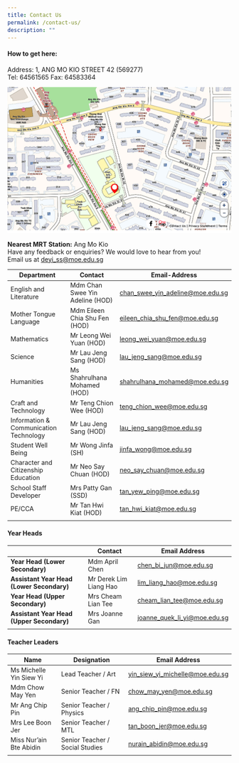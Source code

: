 ```yaml
---
title: Contact Us
permalink: /contact-us/
description: ""
---
```

#### How to get here:

Address: 1, ANG MO KIO STREET 42 (569277) <br>
Tel: 64561565 Fax: 64583364

![](/images/School%20Map.jpg)

**Nearest MRT Station:** Ang Mo Kio <br>
Have any feedback or enquiries? We would love to hear from you! <br> 
Email us at [deyi\_ss@moe.edu.sg](mailto:deyi_ss@moe.edu.sg)

| Department | Contact | Email-Address |
|---|---|---|
| English and Literature | Mdm Chan Swee Yin Adeline (HOD) | [chan\_swee\_yin\_adeline@moe.edu.sg](mailto:chan_swee_yin_adeline@moe.edu.sg) |
| Mother Tongue Language | Mdm Eileen Chia Shu Fen (HOD) | [eileen\_chia\_shu\_fen@moe.edu.sg](mailto:eileen_chia_shu_fen@moe.edu.sg) |
| Mathematics | Mr Leong Wei Yuan (HOD) | [leong\_wei\_yuan@moe.edu.sg](mailto:leong_wei_yuan@moe.edu.sg) |
| Science | Mr Lau Jeng Sang (HOD) | [lau\_jeng\_sang@moe.edu.sg](mailto:lau_jeng_sang@moe.edu.sg) |
| Humanities | Ms Shahrulhana Mohamed (HOD) | [shahrulhana\_mohamed@moe.edu.sg](mailto:shahrulhana_mohamed@moe.edu.sg) |
| Craft and Technology | Mr Teng Chion Wee (HOD) | [teng\_chion\_wee@moe.edu.sg](mailto:teng_chion_wee@moe.edu.sg) |
| Information & Communication Technology | Mr Lau Jeng Sang (HOD) | [lau\_jeng\_sang@moe.edu.sg](mailto:lau_jeng_sang@moe.edu.sg) |
| Student Well Being | Mr Wong Jinfa (SH) | [jinfa\_wong@moe.edu.sg](mailto:jinfa_wong@moe.edu.sg) |
| Character and Citizenship Education | Mr Neo Say Chuan (HOD) | [neo\_say\_chuan@moe.edu.sg](mailto:neo_say_chuan@moe.edu.sg)  |
| School Staff Developer | Mrs Patty Gan (SSD) | [tan\_yew\_ping@moe.edu.sg](mailto:tan_yew_ping@moe.edu.sg) |
| PE/CCA | Mr Tan Hwi Kiat (HOD) | [tan\_hwi\_kiat@moe.edu.sg](mailto:tan_hwi_kiat@moe.edu.sg) |
| | | | |

#### Year Heads

| | Contact | Email Address | 
|---|---|---|
| **Year Head (Lower Secondary)** | Mdm April Chen | [chen\_bi\_jun@moe.edu.sg](mailto:chen_bi_jun@moe.edu.sg) |
| **Assistant Year Head (Lower Secondary)** | Mr Derek Lim Liang Hao | [lim\_liang\_hao@moe.edu.sg](mailto:lim_liang_hao@moe.edu.sg) |
| **Year Head (Upper Secondary)** | Mrs Cheam Lian Tee | [cheam\_lian\_tee@moe.edu.sg](mailto:cheam_lian_tee@moe.edu.sg) |
| **Assistant Year Head (Upper Secondary)** | Mrs Joanne Gan | [joanne\_quek\_li\_yi@moe.edu.sg](mailto:joanne_quek_li_yi@moe.edu.sg) |
| | | |

#### Teacher Leaders

| Name | Designation | Email Address |
|---|---|---|
| Ms Michelle Yin Siew Yi  | Lead Teacher / Art  | [yin\_siew\_yi\_michelle@moe.edu.sg](mailto:yin_siew_yi_michelle@moe.edu.sg) |
| Mdm Chow May Yen  | Senior Teacher / FN | [chow\_may\_yen@moe.edu.sg](mailto:chow_may_yen@moe.edu.sg)  |
| Mr Ang Chip Pin | Senior Teacher / Physics | [ang\_chip\_pin@moe.edu.sg](mailto:ang_chip_pin@moe.edu.sg) |
| Mrs Lee Boon Jer | Senior Teacher / MTL  | [tan\_boon\_jer@moe.edu.sg](mailto:tan_boon_jer@moe.edu.sg) |
| Miss Nur’ain Bte Abidin | Senior Teacher / Social Studies | [nurain\_abidin@moe.edu.sg](mailto:nurain_abidin@moe.edu.sg) |
| | | |